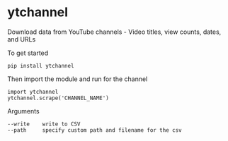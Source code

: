 # ytchannel
Download data from YouTube channels - Video titles, view counts, dates, and URLs

To get started  

`pip install ytchannel`

Then import the module and run for the channel  

```
import ytchannel  
ytchannel.scrape('CHANNEL_NAME')
```

Arguments

```
--write    write to CSV
--path     specify custom path and filename for the csv
```
